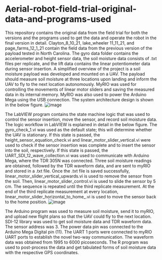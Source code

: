 # Aerial-robot-field-trial-original-data-and-programs-used
This repository contains the original data from the field trial for both the versions and the programs used to get the data and operate the robot in the final version in detail. Clayton_8_10_21, lake_wheeler 11_11_21, and page_farms_12_1_21 contain the field data from the previous version of the payload tested in North Carolina. 
The gyro data folder contains the accelerometer and height sensor data, the soil moisture data consists of .txt files per replicate, and the lift data contains the linear potentiometer data during sensor insertion.
A simplified overview of the project is a soil moisture payload was developed and mounted on a UAV. The payload should measure soil moisture at three locations upon landing and inform the UAV to fly to the next location autonomously. MyRIO was used for controlling the movements of linear motor sliders and saving the measured data in its internal memory. MyRIO was also used to power the Arduino Mega using the USB connection. The system architecture design is shown in the below figure.
![image](https://github.com/hemanthd95/Aerial-robot-field-trial-original-data-and-programs-used/assets/97570253/a2405d50-13e9-4b80-a4c8-7da4a68d6b63)

The LabVIEW program contains the state machine logic that was used to control the sensor insertion, move the sensor, and record soil moisture data. The logic workflow in LabVIEW is explained in detail in the below figure. The gyro_check_1.vi was used as the default state; this will determine whether the UAV is stationary. If this state is passed, the height_sensor_equation_check.vi and linear_motor_slider_vertical.vi were used to check if the sensor insertion was complete and to insert the sensor into the soil, respectively. If this state is passed, the UART_SDI_12_wave_collection.vi was used to communicate with Arduino Mega, where the TDR 305N was connected. Three soil moisture readings are obtained, followed by the TDR waveform data, and are sent to myRIO and stored in a .txt file. Once the .txt file is saved successfully, linear_motor_slider_vertical_upwards.vi is used to remove the sensor from the soil. Then, linear_motor_slider_control.vi is used to slide the sensor by 5 cm. The sequence is repeated until the third replicate measurement. At the end of the third replicate measurement at every location, linear_motor_slider_horizontal_to_home_.vi is used to move the sensor back to the home position.
![image](https://github.com/hemanthd95/Aerial-robot-field-trial-original-data-and-programs-used/assets/97570253/d824edba-b7a5-45af-bfb2-3f44966eb114)

The Arduino program was used to measure soil moisture, send it to myRIO, and upload new flight plans so that the UAV could fly to the next location.
         SDI-12 library was used to get soil moisture data and TDR waveform data. The sensor address was 3. The power data pin was connected to the Arduino Mega Digital pin (11). The UART 1 ports were connected to myRIO UART ports to establish the novel two-way communication. The waveform data was obtained from 1995 to 6000 picoseconds.
The R program was used to post-process the data and get tabulated forms of soil moisture data with the respective GPS coordinates.
